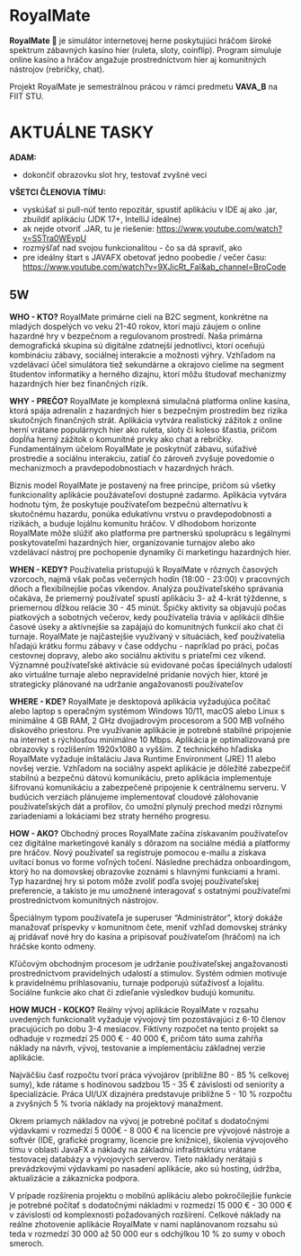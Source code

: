 # RoyalMate

**RoyalMate 👑** je simulátor internetovej herne poskytujúci hráčom široké spektrum zábavných kasíno hier (ruleta, sloty, coinflip). Program simuluje online kasíno a hráčov angažuje prostredníctvom hier aj komunitných nástrojov (rebríčky, chat).

Projekt RoyalMate je semestrálnou prácou v rámci predmetu **VAVA_B** na FIIT STU.

# AKTUÁLNE TASKY

**ADAM:** 

- dokončiť obrazovku slot hry, testovať zvyšné veci

**VŠETCI ČLENOVIA TÍMU:** 

 - vyskúšať si pull-núť tento repozitár, spustiť aplikáciu v IDE aj ako .jar, zbuildiť aplikáciu (JDK 17+, IntelliJ ideálne)
 - ak nejde otvoriť .JAR, tu je riešenie: https://www.youtube.com/watch?v=S5Tra0WEypU
 - rozmýšľať nad svojou funkcionalitou - čo sa dá spraviť, ako
 - pre ideálny štart s JAVAFX obetovať jedno poobedie / večer času: https://www.youtube.com/watch?v=9XJicRt_FaI&ab_channel=BroCode

## 5W
**WHO - KTO?** 
RoyalMate primárne cieli na B2C segment, konkrétne na mladých dospelých vo veku 21-40 rokov, ktorí majú záujem o online hazardné hry v bezpečnom a regulovanom prostredí. Naša primárna demografická skupina sú digitálne zdatnejší jednotlivci, ktorí oceňujú kombináciu zábavy, sociálnej interakcie a možnosti výhry. Vzhľadom na vzdelávací účel simulátora tiež sekundárne a okrajovo cielime na segment študentov informatiky a herného dizajnu, ktorí môžu študovať mechanizmy hazardných hier bez finančných rizík.

**WHY - PREČO?** 
RoyalMate je komplexná simulačná platforma online kasína, ktorá spája adrenalín z hazardných hier s bezpečným prostredím bez rizika skutočných finančných strát. Aplikácia vytvára realistický zážitok z online herní vrátane populárnych hier ako ruleta, sloty či koleso šťastia, pričom dopĺňa herný zážitok o komunitné prvky ako chat a rebríčky. Fundamentálnym účelom RoyalMate je poskytnúť zábavu, súťaživé prostredie a sociálnu interakciu, zatiaľ čo zároveň zvyšuje povedomie o mechanizmoch a pravdepodobnostiach v hazardných hrách.

Biznis model RoyalMate je postavený na free princípe, pričom sú všetky funkcionality aplikácie použávateľovi dostupné zadarmo. Aplikácia vytvára hodnotu tým, že poskytuje používateľom bezpečnú alternatívu k skutočnému hazardu, ponúka edukatívnu vrstvu o pravdepodobnosti a rizikách, a buduje lojálnu komunitu hráčov. V dlhodobom horizonte RoyalMate môže slúžiť ako platforma pre partnerskú spoluprácu s legálnymi poskytovateľmi hazardných hier, organizovanie turnajov alebo ako vzdelávací nástroj pre pochopenie dynamiky či marketingu hazardných hier.


**WHEN - KEDY?** 
Používatelia pristupujú k RoyalMate v rôznych časových vzorcoch, najmä však počas večerných hodín (18:00 - 23:00) v pracovných dňoch a flexibilnejšie počas víkendov. Analýza používateľského správania očakáva, že priemerný používateľ spustí aplikáciu 3- až 4-krát týždenne, s priemernou dĺžkou relácie 30 - 45 minút. Špičky aktivity sa objavujú počas piatkových a sobotných večerov, kedy používatelia trávia v aplikácii dlhšie časové úseky a aktívnejšie sa zapájajú do komunitných funkcií ako chat či turnaje. RoyalMate je najčastejšie využívaný v situáciách, keď používatelia hľadajú krátku formu zábavy v čase oddychu - napríklad po práci, počas cestovnej dopravy, alebo ako sociálnu aktivitu s priateľmi cez víkend. Významné používateľské aktivácie sú evidované počas špeciálnych udalostí ako virtuálne turnaje alebo nepravidelné pridanie nových hier, ktoré je strategicky plánované na udržanie angažovanosti používateľov

**WHERE - KDE?** 
RoyalMate je desktopová aplikácia vyžadujúca počítač alebo laptop s operačným systémom Windows 10/11, macOS alebo Linux s minimálne 4 GB RAM, 2 GHz dvojjadrovým procesorom a 500 MB voľného diskového priestoru. Pre využívanie aplikácie je potrebné stabilné pripojenie na internet s rýchlosťou minimálne 10 Mbps. Aplikácia je optimalizovaná pre obrazovky s rozlíšením 1920x1080 a vyšším. Z technického hľadiska RoyalMate vyžaduje inštaláciu Java Runtime Environment (JRE) 11 alebo novšej verzie. Vzhľadom na sociálny aspekt aplikácie je dôležité zabezpečiť stabilnú a bezpečnú dátovú komunikáciu, preto aplikácia implementuje šifrovanú komunikáciu a zabezpečené pripojenie k centrálnemu serveru. V budúcich verziách plánujeme implementovať cloudové zálohovanie používateľských dát a profilov, čo umožní plynulý prechod medzi rôznymi zariadeniami a lokáciami bez straty herného progresu.

**HOW - AKO?** 
Obchodný proces RoyalMate začína získavaním používateľov cez digitálne marketingové kanály s dôrazom na sociálne médiá a platformy pre hráčov. Nový používateľ sa registruje pomocou e-mailu a získava uvítací bonus vo forme voľných točení. Následne prechádza onboardingom, ktorý ho na domovskej obrazovke zoznámi s hlavnými funkciami a hrami. Typ hazardnej hry si potom môže zvoliť podľa svojej používateľskej preferencie, a takisto je mu umožnené interagovať s ostatnými používateľmi prostredníctvom komunitných nástrojov. 

Špeciálnym typom používateľa je superuser “Administrátor”, ktorý dokáže manažovať príspevky v komunitnom čete, meniť vzhľad domovskej stránky aj pridávať nové hry do kasína a pripisovať používateľom (hráčom) na ich hráčske konto odmeny. 

Kľúčovým obchodným procesom je udržanie používateľskej angažovanosti prostredníctvom pravidelných udalostí a stimulov. Systém odmien motivuje k pravidelnému prihlasovaniu, turnaje podporujú súťaživosť a lojalitu. Sociálne funkcie ako chat či zdieľanie výsledkov budujú komunitu.

**HOW MUCH - KOĽKO?** 
Reálny vývoj aplikácie RoyalMate v rozsahu uvedených funkcionalít vyžaduje vývojový tím pozostávajúci z 6-10 členov pracujúcich po dobu 3-4 mesiacov. Fiktívny rozpočet na tento projekt sa odhaduje v rozmedzí 25 000 € - 40 000 €, pričom táto suma zahŕňa náklady na návrh, vývoj, testovanie a implementáciu základnej verzie aplikácie.

Najväčšiu časť rozpočtu tvorí práca vývojárov (približne 80 - 85 % celkovej sumy), kde rátame s hodinovou sadzbou 15 - 35 € závislosti od seniority a špecializácie. Práca UI/UX dizajnéra predstavuje približne 5 - 10 % rozpočtu a zvyšných 5 % tvoria náklady na projektový manažment.

Okrem priamych nákladov na vývoj je potrebné počítať s dodatočnými výdavkami v rozmedzí 5 000€ - 8 000 € na licencie pre vývojové nástroje a softvér (IDE, grafické programy, licencie pre knižnice), školenia vývojového tímu v oblasti JavaFX a náklady na základnú infraštruktúru vrátane testovacej databázy a vývojových serverov. Tieto náklady nerátajú s prevádzkovými výdavkami po nasadení aplikácie, ako sú hosting, údržba, aktualizácie a zákaznícka podpora.

V prípade rozšírenia projektu o mobilnú aplikáciu alebo pokročilejšie funkcie je potrebné počítať s dodatočnými nákladmi v rozmedzí 15 000 € - 30 000 € v závislosti od komplexnosti požadovaných rozšírení. Celkové náklady na reálne zhotovenie aplikácie RoyalMate v nami naplánovanom rozsahu sú teda v rozmedzí 30 000 až 50 000 eur s odchýlkou 10 % zo sumy v oboch smeroch.
